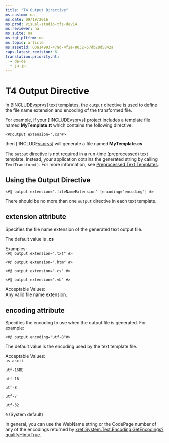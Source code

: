 ```yaml
---
title: "T4 Output Directive"
ms.custom: na
ms.date: 09/19/2016
ms.prod: visual-studio-tfs-dev14
ms.reviewer: na
ms.suite: na
ms.tgt_pltfrm: na
ms.topic: article
ms.assetid: 03a14993-47ad-4f2e-8032-57db28d5842a
caps.latest.revision: 6
translation.priority.ht: 
  - de-de
  - ja-jp
---
```

# T4 Output Directive
In [!INCLUDE[vsprvs](../vs140/includes/vsprvs_md.md)] text templates, the `output` directive is used to define the file name extension and encoding of the transformed file.  
  
 For example, if your [!INCLUDE[vsprvs](../vs140/includes/vsprvs_md.md)] project includes a template file named **MyTemplate.tt** which contains the following directive:  
  
 `<#@output extension=".cs"#>`  
  
 then [!INCLUDE[vsprvs](../vs140/includes/vsprvs_md.md)] will generate a file named **MyTemplate.cs**  
  
 The `output` directive is not required in a run-time (preprocessed) text template. Instead, your application obtains the generated string by calling `TextTransform()`. For more information, see [Preprocessed Text Templates](../vs140/Run-Time-Text-Generation-with-T4-Text-Templates.md).  
  
## Using the Output Directive  
  
```  
<#@ output extension=".fileNameExtension" [encoding="encoding"] #>  
```  
  
 There should be no more than one `output` directive in each text template.  
  
## extension attribute  
 Specifies the file name extension of the generated text output file.  
  
 The default value is **.cs**  
  
 Examples:  
 `<#@ output extension=".txt" #>`  
  
 `<#@ output extension=".htm" #>`  
  
 `<#@ output extension=".cs" #>`  
  
 `<#@ output extension=".vb" #>`  
  
 Acceptable Values:  
 Any valid file name extension.  
  
## encoding attribute  
 Specifies the encoding to use when the output file is generated. For example:  
  
 `<#@ output encoding="utf-8"#>`  
  
 The default value is the encoding used by the text template file.  
  
 Acceptable Values:  
 `us-ascii`  
  
 `utf-16BE`  
  
 `utf-16`  
  
 `utf-8`  
  
 `utf-7`  
  
 `utf-32`  
  
 `0` (System default)  
  
 In general, you can use the WebName string or the CodePage number of any of the encodings returned by <xref:System.Text.Encoding.GetEncodings?qualifyHint=True>.